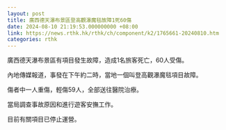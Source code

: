 ```yaml
---
layout: post
title: 廣西德天瀑布景區登高觀瀑魔毯故障1死60傷
date: 2024-08-10 21:19:53.000000000 +08:00
link: https://news.rthk.hk/rthk/ch/component/k2/1765661-20240810.htm
categories: rthk
---
```


廣西德天瀑布景區有項目發生故障，造成1名旅客死亡，60人受傷。

內地傳媒報道，事發在下午約二時，當地一個叫登高觀瀑魔毯項目故障。

傷者中一人重傷，輕傷59人，全部送往醫院治療。

當局調查事故原因和進行遊客安撫工作。

目前有關項目已停止運營。

